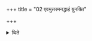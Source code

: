+++
title = "02 एवमुत्तरमनद्धाहं युनक्ति"

+++

<details><summary>थिते</summary>

2. In the same manner, he yokes the left-hand-side (bullock).
</details>
